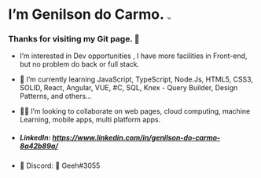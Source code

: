 # I’m Genilson do Carmo. <img src="D:\imagens\Eu\a1.jpg" alt="a1" style="zoom:17%;" />

### Thanks for visiting my Git page. 🤠



- I’m interested in Dev opportunities , I have more facilities in Front-end, but no problem do back or full stack.

- 🧐 I’m currently learning  JavaScript, TypeScript, Node.Js, HTML5, CSS3, SOLID, React, Angular, VUE, #C, SQL, Knex - Query Builder, Design Patterns, and others... 

- 🐱‍💻 I’m looking to collaborate on web pages, cloud computing, machine Learning, mobile apps, multi platform apps.

- ##### LinkedIn: https://www.linkedin.com/in/genilson-do-carmo-8a42b89a/

- 👾  Discord: 👑 Geeh#3055
